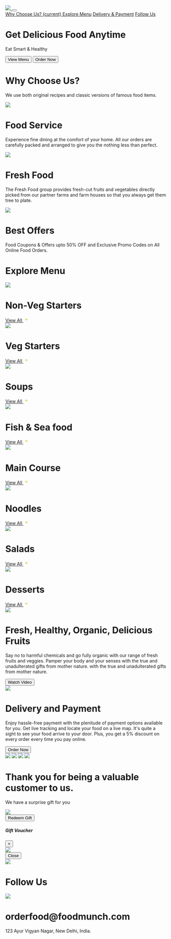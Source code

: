 <!DOCTYPE html>
<html>
  <head>
    <link rel="stylesheet" href="https://stackpath.bootstrapcdn.com/bootstrap/4.5.2/css/bootstrap.min.css" integrity="sha384-JcKb8q3iqJ61gNV9KGb8thSsNjpSL0n8PARn9HuZOnIxN0hoP+VmmDGMN5t9UJ0Z" crossorigin="anonymous"/>
    <link rel="stylesheet" href="foodMunch.css"/>
    <script src="https://code.jquery.com/jquery-3.5.1.slim.min.js" integrity="sha384-DfXdz2htPH0lsSSs5nCTpuj/zy4C+OGpamoFVy38MVBnE+IbbVYUew+OrCXaRkfj" crossorigin="anonymous"></script>
    <script src="https://cdn.jsdelivr.net/npm/popper.js@1.16.1/dist/umd/popper.min.js" integrity="sha384-9/reFTGAW83EW2RDu2S0VKaIzap3H66lZH81PoYlFhbGU+6BZp6G7niu735Sk7lN" crossorigin="anonymous"></script>
    <script src="https://stackpath.bootstrapcdn.com/bootstrap/4.5.2/js/bootstrap.min.js" integrity="sha384-B4gt1jrGC7Jh4AgTPSdUtOBvfO8shuf57BaghqFfPlYxofvL8/KUEfYiJOMMV+rV" crossorigin="anonymous"></script>
    <script src="https://kit.fontawesome.com/ac42c3b1f7.js" crossorigin="anonymous"></script>
  </head>
  <body>
    <nav class="navbar navbar-expand-lg navbar-light bg-white fixed-top">
      <div class="container">
        <a class="navbar-brand" href="#">
          <img
            src="https://d1tgh8fmlzexmh.cloudfront.net/ccbp-responsive-website/food-munch-img.png"
            class="food-munch-logo"
          />
        </a>
        <button class="navbar-toggler" type="button" data-toggle="collapse" data-target="#navbarNavAltMarkup" aria-controls="navbarNavAltMarkup" aria-expanded="false" aria-label="Toggle navigation">
          <span class="navbar-toggler-icon"></span>
        </button>
        <div class="collapse navbar-collapse" id="navbarNavAltMarkup">
          <div class="navbar-nav ml-auto">
            <a class="nav-link active" id="navItem1" href="#wcuSection">
              Why Choose Us?
              <span class="sr-only">(current)</span>
            </a>
            <a class="nav-link" href="#exploreMenuSection" id="navItem2">Explore Menu</a>
            <a class="nav-link" href="#deliveryPaymentSection" id="navItem3">Delivery & Payment</a>
            <a class="nav-link" href="#followUsSection" id="navItem4">Follow Us</a>
          </div>
        </div>
      </div>
    </nav>
    <div class="banner-section-bg-container d-flex justify-content-center flex-column">
      <div class="text-center">
        <h1 class="banner-heading mb-3">Get Delicious Food Anytime</h1>
        <p class="banner-caption mb-4">Eat Smart & Healthy</p>
        <button class="custom-button">View Menu</button>
        <button class="custom-outline-button">Order Now</button>
      </div>
    </div>
    <div class="wcu-section pt-5 pb-5" id="wcuSection">
      <div class="container">
        <div class="row">
          <div class="col-12">
            <h1 class="wcu-section-heading">Why Choose Us?</h1>
            <p class="wcu-section-description">
              We use both original recipes and classic versions of famous food
              items.
            </p>
          </div>
          <div class="col-12 col-md-4">
            <div class="wcu-card p-3 mb-3">
              <img
                src="https://d1tgh8fmlzexmh.cloudfront.net/ccbp-responsive-website/food-serve.png"
                class="wcu-card-image"
              />
              <h1 class="wcu-card-title mt-3">Food Service</h1>
              <p class="wcu-card-description">
                Experience fine dining at the comfort of your home. All our
                orders are carefully packed and arranged to give you the nothing
                less than perfect.
              </p>
            </div>
          </div>
          <div class="col-12 col-md-4">
            <div class="wcu-card p-3 mb-3">
              <img
                src="https://d1tgh8fmlzexmh.cloudfront.net/ccbp-responsive-website/fruits-img.png"
                class="wcu-card-image"
              />
              <h1 class="wcu-card-title mt-3">Fresh Food</h1>
              <p class="wcu-card-description">
                The Fresh Food group provides fresh-cut fruits and vegetables
                directly picked from our partner farms and farm houses so that
                you always get them tree to plate.
              </p>
            </div>
          </div>
          <div class="col-12 col-md-4">
            <div class="wcu-card p-3 mb-3">
              <img
                src="https://d1tgh8fmlzexmh.cloudfront.net/ccbp-responsive-website/offers-img.png"
                class="wcu-card-image"
              />
              <h1 class="wcu-card-title mt-3">Best Offers</h1>
              <p class="wcu-card-description">
                Food Coupons & Offers upto
                <span class="offers">50% OFF</span>
                and Exclusive Promo Codes on All Online Food Orders.
              </p>
            </div>
          </div>
        </div>
      </div>
    </div>
    <div class="explore-menu-section pt-5 pb-5" id="exploreMenuSection">
      <div class="container">
        <div class="row">
          <div class="col-12">
            <h1 class="menu-section-heading">Explore Menu</h1>
          </div>
          <div class="col-12 col-md-6 col-lg-3">
            <div class="shadow menu-item-card p-3 mb-3">
              <img
                src="https://d1tgh8fmlzexmh.cloudfront.net/ccbp-responsive-website/em-ginger-fried-img.png"
                class="menu-item-image w-100"
              />
              <h1 class="menu-card-title">Non-Veg Starters</h1>
              <a href="" class="menu-item-link">
                View All
                <svg width="16px" height="16px" viewBox="0 0 16 16" class="bi bi-arrow-right-short" fill="#d0b200" xmlns="http://www.w3.org/2000/svg">
                  <path
                    fill-rule="evenodd"
                    d="M4 8a.5.5 0 0 1 .5-.5h5.793L8.146 5.354a.5.5 0 1 1 .708-.708l3 3a.5.5 0 0 1 0 .708l-3 3a.5.5 0 0 1-.708-.708L10.293 8.5H4.5A.5.5 0 0 1 4 8z"
                  />
                </svg>
              </a>
            </div>
          </div>
          <div class="col-12 col-md-6 col-lg-3">
            <div class="shadow menu-item-card p-3 mb-3">
              <img
                src="https://d1tgh8fmlzexmh.cloudfront.net/ccbp-responsive-website/em-veg-starters-img.png"
                class="menu-item-image w-100"
              />
              <h1 class="menu-card-title">Veg Starters</h1>
              <a href="" class="menu-item-link">
                View All
                <svg width="16px" height="16px" viewBox="0 0 16 16" class="bi bi-arrow-right" fill="#d0b200" xmlns="http://www.w3.org/2000/svg">
                  <path
                    fill-rule="evenodd"
                    d="M4 8a.5.5 0 0 1 .5-.5h5.793L8.146 5.354a.5.5 0 1 1 .708-.708l3 3a.5.5 0 0 1 0 .708l-3 3a.5.5 0 0 1-.708-.708L10.293 8.5H4.5A.5.5 0 0 1 4 8z"
                  />
                </svg>
              </a>
            </div>
          </div>
          <div class="col-12 col-md-6 col-lg-3">
            <div class="menu-item-card shadow p-3 mb-3">
              <img
                src="https://d1tgh8fmlzexmh.cloudfront.net/ccbp-responsive-website/em-soup-img.png"
                class="menu-item-image w-100"
              />
              <h1 class="menu-card-title">Soups</h1>
              <a href="" class="menu-item-link">
                View All
                <svg width="16px" height="16px" viewBox="0 0 16 16" class="bi bi-arrow-right" fill="#d0b200" xmlns="http://www.w3.org/2000/svg">
                  <path
                    fill-rule="evenodd"
                    d="M4 8a.5.5 0 0 1 .5-.5h5.793L8.146 5.354a.5.5 0 1 1 .708-.708l3 3a.5.5 0 0 1 0 .708l-3 3a.5.5 0 0 1-.708-.708L10.293 8.5H4.5A.5.5 0 0 1 4 8z"
                  />
                </svg>
              </a>
            </div>
          </div>
          <div class="col-12 col-md-6 col-lg-3">
            <div class="menu-item-card shadow p-3 mb-3">
              <img
                src="https://d1tgh8fmlzexmh.cloudfront.net/ccbp-responsive-website/em-grilled-seafood-img.png"
                class="menu-item-image w-100"
              />
              <h1 class="menu-card-title">Fish & Sea food</h1>
              <a href="" class="menu-item-link">
                View All
                <svg width="16px" height="16px" viewBox="0 0 16 16" class="bi bi-arrow-right" fill="#d0b200" xmlns="http://www.w3.org/2000/svg">
                  <path
                    fill-rule="evenodd"
                    d="M4 8a.5.5 0 0 1 .5-.5h5.793L8.146 5.354a.5.5 0 1 1 .708-.708l3 3a.5.5 0 0 1 0 .708l-3 3a.5.5 0 0 1-.708-.708L10.293 8.5H4.5A.5.5 0 0 1 4 8z"
                  />
                </svg>
              </a>
            </div>
          </div>
          <div class="col-12 col-md-6 col-lg-3">
            <div class="menu-item-card shadow p-3 mb-3">
              <img
                src="https://d1tgh8fmlzexmh.cloudfront.net/ccbp-responsive-website/em-hyderabadi-biryani-img.png"
                class="menu-item-image w-100"
              />
              <h1 class="menu-card-title">Main Course</h1>
              <a href="" class="menu-item-link">
                View All
                <svg width="16px" height="16px" viewBox="0 0 16 16" class="bi bi-arrow-right" fill="#d0b200" xmlns="http://www.w3.org/2000/svg">
                  <path
                    fill-rule="evenodd"
                    d="M4 8a.5.5 0 0 1 .5-.5h5.793L8.146 5.354a.5.5 0 1 1 .708-.708l3 3a.5.5 0 0 1 0 .708l-3 3a.5.5 0 0 1-.708-.708L10.293 8.5H4.5A.5.5 0 0 1 4 8z"
                  />
                </svg>
              </a>
            </div>
          </div>
          <div class="col-12 col-md-6 col-lg-3">
            <div class="menu-item-card shadow p-3 mb-3">
              <img
                src="https://d1tgh8fmlzexmh.cloudfront.net/ccbp-responsive-website/em-mushroom-noodles-img.png"
                class="menu-item-image w-100"
              />
              <h1 class="menu-card-title">Noodles</h1>
              <a href="" class="menu-item-link">
                View All
                <svg width="16px" height="16px" viewBox="0 0 16 16" class="bi bi-arrow-right" fill="#d0b200" xmlns="http://www.w3.org/2000/svg">
                  <path
                    fill-rule="evenodd"
                    d="M4 8a.5.5 0 0 1 .5-.5h5.793L8.146 5.354a.5.5 0 1 1 .708-.708l3 3a.5.5 0 0 1 0 .708l-3 3a.5.5 0 0 1-.708-.708L10.293 8.5H4.5A.5.5 0 0 1 4 8z"
                  />
                </svg>
              </a>
            </div>
          </div>
          <div class="col-12 col-md-6 col-lg-3">
            <div class="menu-item-card shadow p-3 mb-3">
              <img
                src="https://d1tgh8fmlzexmh.cloudfront.net/ccbp-responsive-website/em-gluten-img.png"
                class="menu-item-image w-100"
              />
              <h1 class="menu-card-title">Salads</h1>
              <a href="" class="menu-item-link">
                View All
                <svg width="16px" height="16px" viewBox="0 0 16 16" class="bi bi-arrow-right" fill="#d0b200" xmlns="http://www.w3.org/2000/svg">
                  <path
                    fill-rule="evenodd"
                    d="M4 8a.5.5 0 0 1 .5-.5h5.793L8.146 5.354a.5.5 0 1 1 .708-.708l3 3a.5.5 0 0 1 0 .708l-3 3a.5.5 0 0 1-.708-.708L10.293 8.5H4.5A.5.5 0 0 1 4 8z"
                  />
                </svg>
              </a>
            </div>
          </div>
          <div class="col-12 col-md-6 col-lg-3">
            <div class="menu-item-card shadow p-3 mb-3">
              <img
                src="https://d1tgh8fmlzexmh.cloudfront.net/ccbp-responsive-website/em-coffee-bourbon-img.png"
                class="menu-item-image w-100"
              />
              <h1 class="menu-card-title">Desserts</h1>
              <a href="" class="menu-item-link">
                View All
                <svg width="16px" height="16px" viewBox="0 0 16 16" class="bi bi-arrow-right" fill="#d0b200" xmlns="http://www.w3.org/2000/svg">
                  <path
                    fill-rule="evenodd"
                    d="M4 8a.5.5 0 0 1 .5-.5h5.793L8.146 5.354a.5.5 0 1 1 .708-.708l3 3a.5.5 0 0 1 0 .708l-3 3a.5.5 0 0 1-.708-.708L10.293 8.5H4.5A.5.5 0 0 1 4 8z"
                  />
                </svg>
              </a>
            </div>
          </div>
        </div>
      </div>
    </div>
    <div class="healthy-food-section pt-5 pb-5">
      <div class="container">
        <div class="row">
          <div class="col-12 col-md-5">
            <div class="text-center">
              <img
                src="https://d1tgh8fmlzexmh.cloudfront.net/ccbp-responsive-website/healthy-food-plate-img.png"
                class="healthy-food-section-img"
              />
            </div>
          </div>
          <div class="col-12 col-md-7">
            <h1 class="healthy-food-section-heading">
              Fresh, Healthy, Organic, Delicious Fruits
            </h1>
            <p class="healthy-food-section-description">
              Say no to harmful chemicals and go fully organic with our range of
              fresh fruits and veggies. Pamper your body and your senses with
              the true and unadulterated gifts from mother nature. with the true
              and unadulterated gifts from mother nature.
            </p>
            <button class="custom-button">Watch Video</button>
          </div>
        </div>
      </div>
    </div>
    <div class="delivery-and-payment-section pt-5 pb-5" id="deliveryPaymentSection">
      <div class="container">
        <div class="row">
          <div class="col-12 col-md-5 order-1 order-md-2">
            <div class="text-center">
              <img
                src="https://d1tgh8fmlzexmh.cloudfront.net/ccbp-responsive-website/delivery-payment-section-img.png"
                class="delivery-and-payment-section-img"
              />
            </div>
          </div>
          <div class="col-12 col-md-7 order-2 order-md-1">
            <h1 class="delivery-and-payment-section-heading">
              Delivery and Payment
            </h1>
            <p class="delivery-and-payment-section-description">
              Enjoy hassle-free payment with the plenitude of payment options
              available for you. Get live tracking and locate your food on a
              live map. It's quite a sight to see your food arrive to your door.
              Plus, you get a 5% discount on every order every time you pay
              online.
            </p>
            <button class="custom-button">Order Now</button>
            <div class="mt-3">
              <img
                src="https://d1tgh8fmlzexmh.cloudfront.net/ccbp-responsive-website/visa-card-img.png"
                class="payment-card-img"
              />
              <img
                src="https://d1tgh8fmlzexmh.cloudfront.net/ccbp-responsive-website/master-card-img.png"
                class="payment-card-img"
              />
              <img
                src="https://d1tgh8fmlzexmh.cloudfront.net/ccbp-responsive-website/paypal-card-img.png"
                class="payment-card-img"
              />
              <img
                src="https://d1tgh8fmlzexmh.cloudfront.net/ccbp-responsive-website/american-express-img.png"
                class="payment-card-img"
              />
            </div>
          </div>
        </div>
      </div>
    </div>
    <div class="thanking-customers-section pt-5 pb-5">
      <div class="container">
        <div class="row">
          <div class="col-12 col-md-7 d-flex flex-column justify-content-center">
            <h1 class="thanking-customers-section-heading">
              Thank you for being a valuable customer to us.
            </h1>
            <p class="thanking-customers-section-description">
              We have a surprise gift for you
            </p>
            <div class="d-md-none">
              <img
                src="https://d1tgh8fmlzexmh.cloudfront.net/ccbp-responsive-website/thanking-customers-section-img.png"
                class="thanking-customers-section-img"
              />
            </div>
            <div>
              <button type="button" class="custom-button" data-toggle="modal" data-target="#exampleModal">
                Redeem Gift
              </button>
              <div class="modal fade" id="exampleModal" tabindex="-1" aria-labelledby="exampleModalLabel" aria-hidden="true">
                <div class="modal-dialog mt-5">
                  <div class="modal-content">
                    <div class="modal-header">
                      <h5 class="modal-title thanking-customers-section-modal-title" id="exampleModalLabel">
                        Gift Voucher
                      </h5>
                      <button type="button" class="close" data-dismiss="modal" aria-label="Close">
                        <span aria-hidden="true">&times;</span>
                      </button>
                    </div>
                    <div class="modal-body">
                      <img
                        src="https://d1tgh8fmlzexmh.cloudfront.net/ccbp-responsive-website/gift-voucher-img.png"
                        class="w-100"
                      />
                    </div>
                    <div class="modal-footer">
                      <button type="button" class="btn btn-secondary" data-dismiss="modal">
                        Close
                      </button>
                    </div>
                  </div>
                </div>
              </div>
            </div>
          </div>
          <div class="col-12 col-md-5 d-none d-md-block">
            <img
              src="https://d1tgh8fmlzexmh.cloudfront.net/ccbp-responsive-website/thanking-customers-section-img.png"
              class="thanking-customers-section-img"
            />
          </div>
        </div>
      </div>
    </div>
    <div class="follow-us-section pt-5 pb-5" id="followUsSection">
      <div class="container">
        <div class="row">
          <div class="col-12">
            <h1 class="follow-us-section-heading">Follow Us</h1>
          </div>
          <div class="col-12">
            <div class="d-flex flex-row justify-content-center">
              <div class="follow-us-icon-container">
                <i class="fab fa-twitter icon"></i>
              </div>
              <div class="follow-us-icon-container">
                <i class="fab fa-instagram icon"></i>
              </div>
              <div class="follow-us-icon-container">
                <i class="fab fa-facebook icon"></i>
              </div>
            </div>
          </div>
        </div>
      </div>
    </div>
    <div class="footer-section pt-5 pb-5">
      <div class="container">
        <div class="row">
          <div class="col-12 text-center">
            <img
              src="https://d1tgh8fmlzexmh.cloudfront.net/ccbp-responsive-website/food-munch-logo-light.png"
              class="food-munch-logo"
            />
            <h1 class="footer-section-mail-id">orderfood@foodmunch.com</h1>
            <p class="footer-section-address">
              123 Ayur Vigyan Nagar, New Delhi, India.
            </p>
          </div>
        </div>
      </div>
    </div>
  </body>
</html>

